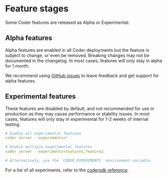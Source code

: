# Feature stages

Some Coder features are released as Alpha or Experimental.

## Alpha features

Alpha features are enabled in all Coder deployments but the feature is subject to change, or even be removed. Breaking changes may not be documented in the changelog. In most cases, features will only stay in alpha for 1 month.

We recommend using [GitHub issues](https://github.com/coder/coder/issues) to leave feedback and get support for alpha features.

## Experimental features

These features are disabled by default, and not recommended for use in production as they may cause performance or stability issues. In most cases, features will only stay in experimental for 1-2 weeks of internal testing.

```yaml
# Enable all experimental features
coder server --experiments=*

# Enable multiple experimental features
coder server --experiments=feature1,feature2

# Alternatively, use the `CODER_EXPERIMENTS` environment variable.
```

For a list of all experiments, refer to the [codersdk reference](https://pkg.go.dev/github.com/coder/coder/v2/codersdk#Experiment).
